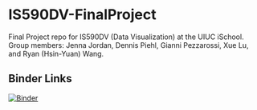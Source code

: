 # IS590DV-FinalProject
Final Project repo for IS590DV (Data Visualization) at the UIUC iSchool. Group members: Jenna Jordan, Dennis Piehl, Gianni Pezzarossi, Xue Lu, and Ryan (Hsin-Yuan) Wang.


## Binder Links
[![Binder](https://mybinder.org/badge_logo.svg)](https://mybinder.org/v2/gh/jenna-jordan/IS590DV-FinalProject/master?urlpath=%2Fvoila%2Frender%2FNotebooks_Part3%2FFinal-Submission.ipynb)

